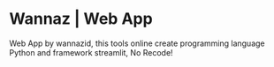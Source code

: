 # Wannaz | Web App
Web App by wannazid, this tools online create programming language Python and framework streamlit, No Recode!
